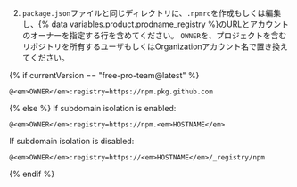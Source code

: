 2. `package.json`ファイルと同じディレクトリに、`.npmrc`を作成もしくは編集し、{% data variables.product.prodname_registry %}のURLとアカウントのオーナーを指定する行を含めてください。 `OWNER`を、プロジェクトを含むリポジトリを所有するユーザもしくはOrganizationアカウント名で置き換えてください。

{% if currentVersion == "free-pro-team@latest" %}
  ```shell
  @<em>OWNER</em>:registry=https://npm.pkg.github.com
  ```
{% else %}
  If subdomain isolation is enabled:
  ```shell
  @<em>OWNER</em>:registry=https://npm.<em>HOSTNAME</em>
  ```
  If subdomain isolation is disabled:
  ```shell
  @<em>OWNER</em>:registry=https://<em>HOSTNAME</em>/_registry/npm
  ```
{% endif %}
